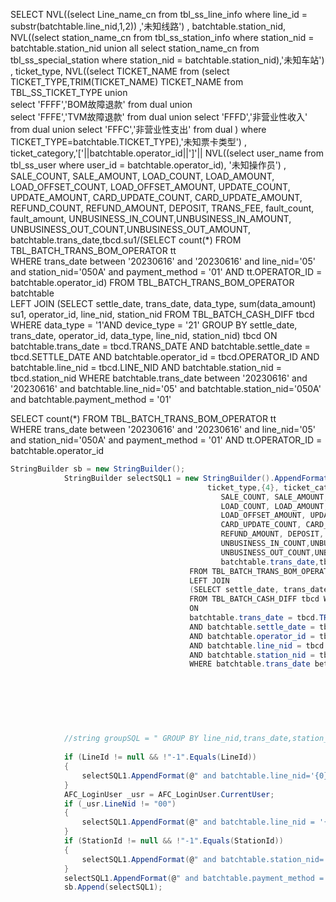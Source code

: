  SELECT  NVL((select Line_name_cn from tbl_ss_line_info where line_id = substr(batchtable.line_nid,1,2)) ,'未知线路') , batchtable.station_nid, NVL((select station_name_cn from tbl_ss_station_info where station_nid = batchtable.station_nid union all select station_name_cn from tbl_ss_special_station where station_nid = batchtable.station_nid),'未知车站') ,
                                            ticket_type, NVL((select TICKET_NAME from  (select TICKET_TYPE,TRIM(TICKET_NAME) TICKET_NAME from TBL_SS_TICKET_TYPE
                 union  
                 select 'FFFF','BOM故障退款' from dual
                 union  
                 select 'FFFE','TVM故障退款' from dual
                 union 
                 select 'FFFD','非营业性收入' from dual
                 union 
                 select 'FFFC','非营业性支出' from dual
                  ) where TICKET_TYPE=batchtable.TICKET_TYPE),'未知票卡类型') , ticket_category,'['||batchtable.operator_id||']'|| NVL((select user_name from tbl_ss_user where user_id = batchtable.operator_id), '未知操作员') ,
                                               SALE_COUNT, SALE_AMOUNT, 
                                               LOAD_COUNT, LOAD_AMOUNT, LOAD_OFFSET_COUNT, 
                                               LOAD_OFFSET_AMOUNT, UPDATE_COUNT, UPDATE_AMOUNT, 
                                               CARD_UPDATE_COUNT, CARD_UPDATE_AMOUNT, REFUND_COUNT, 
                                               REFUND_AMOUNT, DEPOSIT, TRANS_FEE, fault_count, fault_amount, 
                                               UNBUSINESS_IN_COUNT,UNBUSINESS_IN_AMOUNT,
                                               UNBUSINESS_OUT_COUNT,UNBUSINESS_OUT_AMOUNT,
                                               batchtable.trans_date,tbcd.su1/(SELECT count(*) FROM TBL_BATCH_TRANS_BOM_OPERATOR tt                                
WHERE trans_date between '20230616' and '20230616' and line_nid='05'  and station_nid='050A'  and payment_method = '01' AND tt.OPERATOR_ID = batchtable.operator_id)
                                        FROM TBL_BATCH_TRANS_BOM_OPERATOR batchtable  
                                        LEFT JOIN 
                                        (SELECT settle_date, trans_date, data_type, sum(data_amount) su1, operator_id, line_nid, station_nid 
                                        FROM TBL_BATCH_CASH_DIFF tbcd WHERE data_type = '1'AND device_type = '21'  GROUP BY settle_date, trans_date, operator_id, data_type, line_nid, station_nid) tbcd
                                        ON 
                                        batchtable.trans_date = tbcd.TRANS_DATE 
                                        AND batchtable.settle_date = tbcd.SETTLE_DATE 
                                        AND batchtable.operator_id = tbcd.OPERATOR_ID 
                                        AND batchtable.line_nid = tbcd.LINE_NID 
                                        AND batchtable.station_nid = tbcd.station_nid
                                        WHERE batchtable.trans_date between '20230616' and '20230616' and batchtable.line_nid='05'  and batchtable.station_nid='050A'  and batchtable.payment_method = '01' 
                                        
SELECT count(*) FROM TBL_BATCH_TRANS_BOM_OPERATOR tt                                
WHERE trans_date between '20230616' and '20230616' and line_nid='05'  and station_nid='050A'  and payment_method = '01' AND tt.OPERATOR_ID = batchtable.operator_id


```c#
StringBuilder sb = new StringBuilder();
            StringBuilder selectSQL1 = new StringBuilder().AppendFormat(@"  SELECT {0}, batchtable.station_nid,{1},
                                            ticket_type,{4}, ticket_category,'['||batchtable.operator_id||']'||{5},
                                               SALE_COUNT, SALE_AMOUNT, 
                                               LOAD_COUNT, LOAD_AMOUNT, LOAD_OFFSET_COUNT, 
                                               LOAD_OFFSET_AMOUNT, UPDATE_COUNT, UPDATE_AMOUNT, 
                                               CARD_UPDATE_COUNT, CARD_UPDATE_AMOUNT, REFUND_COUNT, 
                                               REFUND_AMOUNT, DEPOSIT, TRANS_FEE, fault_count, fault_amount, 
                                               UNBUSINESS_IN_COUNT,UNBUSINESS_IN_AMOUNT,
                                               UNBUSINESS_OUT_COUNT,UNBUSINESS_OUT_AMOUNT,
                                               batchtable.trans_date,tbcd.su1
                                        FROM TBL_BATCH_TRANS_BOM_OPERATOR batchtable  
                                        LEFT JOIN 
                                        (SELECT settle_date, trans_date, data_type, sum(data_amount) su1, operator_id, line_nid, station_nid 
                                        FROM TBL_BATCH_CASH_DIFF tbcd WHERE data_type = '1'AND device_type = '21'  GROUP BY settle_date, trans_date, operator_id, data_type, line_nid, station_nid) tbcd
                                        ON 
                                        batchtable.trans_date = tbcd.TRANS_DATE 
                                        AND batchtable.settle_date = tbcd.SETTLE_DATE 
                                        AND batchtable.operator_id = tbcd.OPERATOR_ID 
                                        AND batchtable.line_nid = tbcd.LINE_NID 
                                        AND batchtable.station_nid = tbcd.station_nid
                                        WHERE batchtable.trans_date between '{2}' and '{3}'",
                                                                        DataFactoryRP.LineQuery,
                                                                        DataFactoryRP.StationQuery,
                                                                        SettleDateBegin.ToString("yyyyMMdd"),
                                                                        SettleDateEnd.ToString("yyyyMMdd"),
                                                                        DataFactoryRP.TicketTypeQuery,
                                                                        DataFactoryRP.OperatorQuery
                                                                        );
            //string groupSQL = " GROUP BY line_nid,trans_date,station_nid,operator_id ";
            
            if (LineId != null && !"-1".Equals(LineId))
            {
                selectSQL1.AppendFormat(@" and batchtable.line_nid='{0}' ", LineId);
            }
            AFC_LoginUser _usr = AFC_LoginUser.CurrentUser;
            if (_usr.LineNid != "00")
            {
                selectSQL1.AppendFormat(@" and batchtable.line_nid = '{0}' ", _usr.LineNid);
            }
            if (StationId != null && !"-1".Equals(StationId))
            {
                selectSQL1.AppendFormat(@" and batchtable.station_nid='{0}' ", this.StationId);
            }
            selectSQL1.AppendFormat(@" and batchtable.payment_method = '01' ");
            sb.Append(selectSQL1);
```